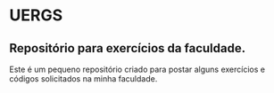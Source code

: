 # UERGS

## Repositório para exercícios da faculdade.

Este é um pequeno repositório criado para postar alguns exercícios e códigos solicitados na minha faculdade.
